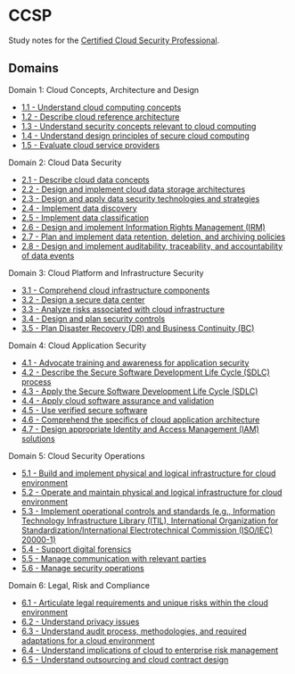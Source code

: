 # CCSP
Study notes for the [Certified Cloud Security Professional](https://www.isc2.org/certifications/ccsp).

## Domains

Domain 1: Cloud Concepts, Architecture and Design
- [1.1 - Understand cloud computing concepts](1/1.1)
- [1.2 - Describe cloud reference architecture](1/1.2)
- [1.3 - Understand security concepts relevant to cloud computing](1/1.3)
- [1.4 - Understand design principles of secure cloud computing](1/1.4)
- [1.5 - Evaluate cloud service providers](1/1.5)

Domain 2: Cloud Data Security
- [2.1 - Describe cloud data concepts](2/2.1)
- [2.2 - Design and implement cloud data storage architectures](2/2.2)
- [2.3 - Design and apply data security technologies and strategies](2/2.3)
- [2.4 - Implement data discovery](2/2.4)
- [2.5 - Implement data classification](2/2.5)
- [2.6 - Design and implement Information Rights Management (IRM)](2/2.6)
- [2.7 - Plan and implement data retention, deletion, and archiving policies](2/2.7)
- [2.8 - Design and implement auditability, traceability, and accountability of data events](2/2.8)

Domain 3: Cloud Platform and Infrastructure Security
- [3.1 - Comprehend cloud infrastructure components](3/3.1)
- [3.2 - Design a secure data center](3/3.2)
- [3.3 - Analyze risks associated with cloud infrastructure](3/3.3)
- [3.4 - Design and plan security controls](3/3.4)
- [3.5 - Plan Disaster Recovery (DR) and Business Continuity (BC)](3/3.5)

Domain 4: Cloud Application Security
- [4.1 - Advocate training and awareness for application security](4/4.1)
- [4.2 - Describe the Secure Software Development Life Cycle (SDLC) process](4/4.2)
- [4.3 - Apply the Secure Software Development Life Cycle (SDLC)](4/4.3)
- [4.4 - Apply cloud software assurance and validation](4/4.4)
- [4.5 - Use verified secure software](4/4.5)
- [4.6 - Comprehend the specifics of cloud application architecture](4/4.6)
- [4.7 - Design appropriate Identity and Access Management (IAM) solutions](4/4.7)

Domain 5: Cloud Security Operations
- [5.1 - Build and implement physical and logical infrastructure for cloud environment](5/5.1)
- [5.2 - Operate and maintain physical and logical infrastructure for cloud environment](5/5.2)
- [5.3 - Implement operational controls and standards (e.g., Information Technology Infrastructure Library (ITIL), International Organization for Standardization/International Electrotechnical Commission (ISO/IEC) 20000-1)](5/5.3)
- [5.4 - Support digital forensics](5/5.4)
- [5.5 - Manage communication with relevant parties](5/5.5)
- [5.6 - Manage security operations](5/5.6)

Domain 6: Legal, Risk and Compliance
- [6.1 - Articulate legal requirements and unique risks within the cloud environment](6/6.1)
- [6.2 - Understand privacy issues](6/6.2)
- [6.3 - Understand audit process, methodologies, and required adaptations for a cloud environment](6/6.3)
- [6.4 - Understand implications of cloud to enterprise risk management](6/6.4)
- [6.5 - Understand outsourcing and cloud contract design](6/6.5)
